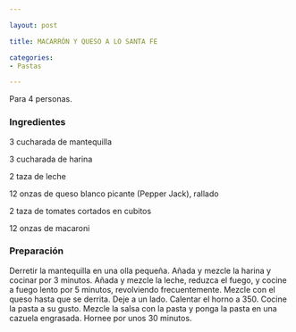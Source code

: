 ```yaml
---

layout: post

title: MACARRÓN Y QUESO A LO SANTA FE

categories:
- Pastas

---
```


Para 4 personas.

<h3>Ingredientes</h3>

3 cucharada de mantequilla

3 cucharada de harina

2 taza de leche

12 onzas de queso blanco picante (Pepper Jack), rallado

2 taza de tomates cortados en cubitos

12 onzas de macaroni

<h3>Preparación</h3>

Derretir la mantequilla en una olla pequeña. Añada y mezcle la harina y cocinar por 3 minutos. Añada y mezcle la leche, reduzca el fuego, y cocine a fuego lento por 5 minutos, revolviendo frecuentemente. Mezcle con el queso hasta que se derrita. Deje a un lado. Calentar el horno a 350. Cocine la pasta a su gusto. Mezcle la salsa con la pasta y ponga la pasta en una cazuela engrasada. Hornee por unos 30 minutos.